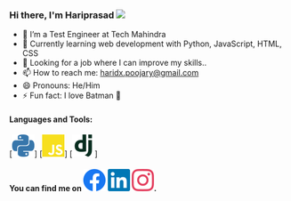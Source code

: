 ### Hi there, I'm Hariprasad <img src="https://raw.githubusercontent.com/MartinHeinz/MartinHeinz/master/wave.gif" width="30px">

-   👷 I’m a Test Engineer at Tech Mahindra
-   🌱 Currently learning web development with Python, JavaScript, HTML, CSS
-   💼 Looking for a job where I can improve my skills..
-   📫 How to reach me: haridx.poojary@gmail.com
-   😄 Pronouns: He/Him
-   ⚡ Fun fact: I love Batman 🦇

#### Languages and Tools:

<!-- Icons -->

[![Python][1.1]] [![JavaScript][1.2]] [![DJango][1.3]]

<!-- Links -->

[1.1]: https://raw.githubusercontent.com/HariprasadPoojary/HariprasadPoojary/6327dbc7a6a509a827fa6c978be5feff06a04818/icons/python.svg
[1.2]: https://raw.githubusercontent.com/HariprasadPoojary/HariprasadPoojary/6327dbc7a6a509a827fa6c978be5feff06a04818/icons/javascript.svg
[1.3]: https://raw.githubusercontent.com/HariprasadPoojary/HariprasadPoojary/6327dbc7a6a509a827fa6c978be5feff06a04818/icons/django.svg

<!-- <code><img height="30" src="https://camo.githubusercontent.com/aa96ee3a3352c9c3c2161d3e95698d0885a277ab85d617fe77912627d37a3959/68747470733a2f2f6564656e742e6769746875622e696f2f537570657254696e7949636f6e732f696d616765732f7376672f707974686f6e2e737667"></code>
<code><img height="30" src="https://camo.githubusercontent.com/9496882abd182958bcea4238ab44f7eb8928d7a4144c150f18f6c55ceb9b4490/68747470733a2f2f6564656e742e6769746875622e696f2f537570657254696e7949636f6e732f696d616765732f7376672f6a6176617363726970742e737667"></code>
<code><img height="30" src="https://camo.githubusercontent.com/a499f82c059b2fd21339974a9a7dfe2b72180faa14c9d420c02806c2e9b4362e/68747470733a2f2f6564656e742e6769746875622e696f2f537570657254696e7949636f6e732f696d616765732f7376672f646a616e676f70726f6a6563742e737667"></code> -->

<!-- Actual text -->

#### You can find me on [![Facebook][2.1]][1] [![LinkedIn][2.2]][2] [![Instagram][2.3]][2].

<!-- Icons -->

[2.1]: https://raw.githubusercontent.com/HariprasadPoojary/HariprasadPoojary/6327dbc7a6a509a827fa6c978be5feff06a04818/icons/facebook.svg
[2.2]: https://raw.githubusercontent.com/HariprasadPoojary/HariprasadPoojary/6327dbc7a6a509a827fa6c978be5feff06a04818/icons/linkedin.svg
[2.3]: https://raw.githubusercontent.com/HariprasadPoojary/HariprasadPoojary/6327dbc7a6a509a827fa6c978be5feff06a04818/icons/instagram.svg

<!-- Links to your social media accounts -->

[1]: https://www.facebook.com/HariiPoojary/
[2]: https://www.linkedin.com/in/hariprasadjanardhanpoojary/
[3]: https://www.instagram.com/hari_poojary/
